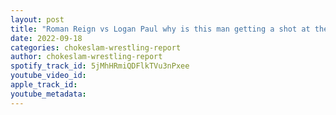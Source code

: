 ```yaml
---
layout: post
title: "Roman Reign vs Logan Paul why is this man getting a shot at the WWE title after two matches plus wrestling news on NJPW, MLW, AEW!"
date: 2022-09-18
categories: chokeslam-wrestling-report
author: chokeslam-wrestling-report
spotify_track_id: 5jMhHRmiQDFlkTVu3nPxee
youtube_video_id: 
apple_track_id: 
youtube_metadata: 
---
```

